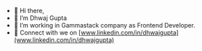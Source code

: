 - 👋 Hi there,
- :man: I’m Dhwaj Gupta
- 🌱 I’m working in Gammastack company as Frontend Developer.
- :diamond_shape_with_a_dot_inside: Connect with we on [www.linkedin.com/in/dhwajgupta](www.linkedin.com/in/dhwajgupta)

<!---
DhwajGupta/DhwajGupta is a ✨ special ✨ repository because its `README.md` (this file) appears on your GitHub profile.
You can click the Preview link to take a look at your changes.
--->
